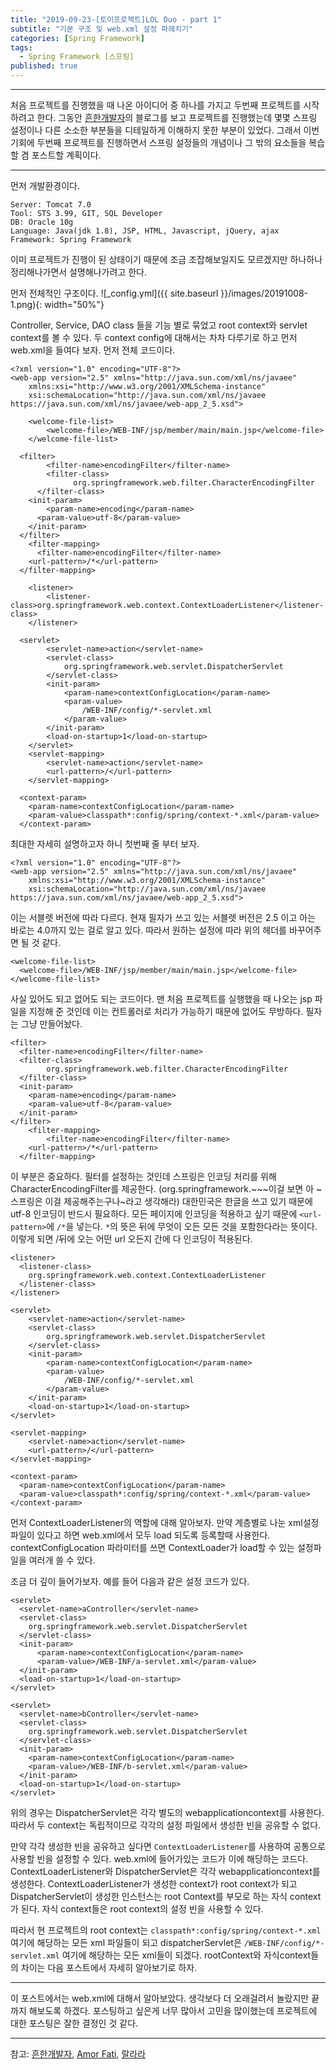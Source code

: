 ```yaml
---
title: "2019-09-23-[토이프로젝트]LOL Duo - part 1"
subtitle: "기본 구조 및 web.xml 설정 파헤치기"
categories: [Spring Framework]
tags:
  - Spring Framework [스프링]
published: true
---
```


***
처음 프로젝트를 진행했을 때 나온 아이디어 중 하나를 가지고 두번째 프로젝트를 시작하려고 한다. 그동안 [흔한개발자](https://addio3305.tistory.com/)의 블로그를 보고 프로젝트를 진행했는데 몇몇 스프링 설정이나 다른 소소한 부분들을 디테일하게 이해하지 못한 부분이 있었다. 그래서 이번 기회에 두번째 프로젝트를 진행하면서 스프링 설정들의 개념이나 그 밖의 요소들을 복습할 겸 포스트할 계획이다.

***

먼저 개발환경이다.
```
Server: Tomcat 7.0
Tool: STS 3.99, GIT, SQL Developer
DB: Oracle 10g
Language: Java(jdk 1.8), JSP, HTML, Javascript, jQuery, ajax
Framework: Spring Framework
```

이미 프로젝트가 진행이 된 상태이기 때문에 조금 조잡해보일지도 모르겠지만 하나하나 정리해나가면서 설명해나가려고 한다.

먼저 전체적인 구조이다.
![_config.yml]({{ site.baseurl }}/images/20191008-1.png){: width="50%"}

Controller, Service, DAO class 들을 기능 별로 묶었고 root context와 servlet context를 볼 수 있다. 두 context config에 대해서는 차차 다루기로 하고 먼저 web.xml을 들여다 보자. 먼저 전체 코드이다.

```
<?xml version="1.0" encoding="UTF-8"?>
<web-app version="2.5" xmlns="http://java.sun.com/xml/ns/javaee"         
	xmlns:xsi="http://www.w3.org/2001/XMLSchema-instance"
	xsi:schemaLocation="http://java.sun.com/xml/ns/javaee https://java.sun.com/xml/ns/javaee/web-app_2_5.xsd">

	<welcome-file-list>
		<welcome-file>/WEB-INF/jsp/member/main/main.jsp</welcome-file>
	</welcome-file-list>

  <filter>
		<filter-name>encodingFilter</filter-name>
    	<filter-class>
			  org.springframework.web.filter.CharacterEncodingFilter
      </filter-class>
    <init-param>
    	<param-name>encoding</param-name>
      <param-value>utf-8</param-value>
    </init-param>
  </filter>
	<filter-mapping>
	  <filter-name>encodingFilter</filter-name>
    <url-pattern>/*</url-pattern>
  </filter-mapping>

  	<listener>
    	<listener-class>org.springframework.web.context.ContextLoaderListener</listener-class>
  	</listener>

  <servlet>
		<servlet-name>action</servlet-name>
		<servlet-class>
			org.springframework.web.servlet.DispatcherServlet
		</servlet-class>
		<init-param>
			<param-name>contextConfigLocation</param-name>
			<param-value>
				/WEB-INF/config/*-servlet.xml
			</param-value>
		</init-param>
		<load-on-startup>1</load-on-startup>
	</servlet>
	<servlet-mapping>
		<servlet-name>action</servlet-name>
		<url-pattern>/</url-pattern>
	</servlet-mapping>

  <context-param>
    <param-name>contextConfigLocation</param-name>
    <param-value>classpath*:config/spring/context-*.xml</param-value>
  </context-param>
```

최대한 자세히 설명하고자 하니 첫번째 줄 부터 보자.

```
<?xml version="1.0" encoding="UTF-8"?>
<web-app version="2.5" xmlns="http://java.sun.com/xml/ns/javaee"         
	xmlns:xsi="http://www.w3.org/2001/XMLSchema-instance"
	xsi:schemaLocation="http://java.sun.com/xml/ns/javaee https://java.sun.com/xml/ns/javaee/web-app_2_5.xsd">
```

이는 서블렛 버전에 따라 다르다. 현재 필자가 쓰고 있는 서블렛 버전은 2.5 이고 아는 바로는 4.0까지 있는 걸로 알고 있다. 따라서 원하는 설정에 따라 위의 헤더를 바꾸어주면 될 것 같다.

```
<welcome-file-list>
  <welcome-file>/WEB-INF/jsp/member/main/main.jsp</welcome-file>
</welcome-file-list>
```

사실 있어도 되고 없어도 되는 코드이다. 맨 처음 프로젝트를 실행했을 때 나오는 jsp 파일을 지정해 준 것인데 이는 컨트롤러로 처리가 가능하기 때문에 없어도 무방하다. 필자는 그냥 만들어놨다.

```
<filter>
  <filter-name>encodingFilter</filter-name>
  <filter-class>
		org.springframework.web.filter.CharacterEncodingFilter
  </filter-class>
  <init-param>
    <param-name>encoding</param-name>
    <param-value>utf-8</param-value>
  </init-param>
</filter>
	<filter-mapping>
		<filter-name>encodingFilter</filter-name>
    <url-pattern>/*</url-pattern>
  </filter-mapping>
```

이 부분은 중요하다.
필터를 설정하는 것인데 스프링은 인코딩 처리를 위해 CharacterEncodingFilter를 제공한다.
(org.springframework.~~~이걸 보면 아 ~ 스프링은 이걸 제공해주는구나~라고 생각해라) 대한민국은 한글을 쓰고 있기 때문에 utf-8 인코딩이 반드시 필요하다. 모든 페이지에 인코딩을 적용하고 싶기 때문에 `<url-pattern>`에 `/*`을 넣는다. `*`의 뜻은 뒤에 무엇이 오든 모든 것을 포함한다라는 뜻이다. 이렇게 되면 /뒤에 오는 어떤 url 오든지 간에 다 인코딩이 적용된다.

```
<listener>
  <listener-class>
    org.springframework.web.context.ContextLoaderListener
  </listener-class>
</listener>

<servlet>
	<servlet-name>action</servlet-name>
	<servlet-class>
		org.springframework.web.servlet.DispatcherServlet
	</servlet-class>
	<init-param>
		<param-name>contextConfigLocation</param-name>
		<param-value>
			/WEB-INF/config/*-servlet.xml
		</param-value>
	</init-param>
	<load-on-startup>1</load-on-startup>
</servlet>

<servlet-mapping>
	<servlet-name>action</servlet-name>
	<url-pattern>/</url-pattern>
</servlet-mapping>

<context-param>
  <param-name>contextConfigLocation</param-name>
  <param-value>classpath*:config/spring/context-*.xml</param-value>
</context-param>
```

먼저 ContextLoaderListener의 역할에 대해 알아보자. 만약 계층별로 나눈 xml설정 파일이 있다고 하면 web.xml에서 모두 load 되도록 등록할때 사용한다. contextConfigLocation 파라미터를 쓰면 ContextLoader가 load할 수 있는 설정파일을 여러개 쓸 수 있다.

조금 더 깊이 들어가보자. 예를 들어 다음과 같은 설정 코드가 있다.

```
<servlet>
  <servlet-name>aController</servlet-name>
  <servlet-class>
    org.springframework.web.servlet.DispatcherServlet
  </servlet-class>
  <init-param>
	  <param-name>contextConfigLocation</param-name>
	  <param-value>/WEB-INF/a-servlet.xml</param-value>
  </init-param>
  <load-on-startup>1</load-on-startup>
</servlet>

<servlet>
  <servlet-name>bController</servlet-name>
  <servlet-class>
    org.springframework.web.servlet.DispatcherServlet
  </servlet-class>
  <init-param>
    <param-name>contextConfigLocation</param-name>
    <param-value>/WEB-INF/b-servlet.xml</param-value>
  </init-param>
  <load-on-startup>1</load-on-startup>
</servlet>
```

위의 경우는 DispatcherServlet은 각각 별도의 webapplicationcontext를 사용한다. 따라서 두 context는 독립적이므로 각각의 설정 파일에서 생성한 빈을 공유할 수 없다.

만약 각각 생성한 빈을 공유하고 싶다면 `ContextLoaderListener`를 사용하여 공통으로 사용할 빈을 설정할 수 있다. web.xml에 들어가있는 코드가 이에 해당하는 코드다. ContextLoaderListener와 DispatcherServlet은 각각 webapplicationcontext를 생성한다. ContextLoaderListener가 생성한 context가 root context가 되고 DispatcherServlet이 생성한 인스턴스는 root Context를 부모로 하는 자식 context가 된다. 자식 context들은 root context의 설정 빈을 사용할 수 있다.

따라서 현 프로젝트의 root context는 `classpath*:config/spring/context-*.xml` 여기에 해당하는 모든 xml 파일들이 되고 dispatcherServlet은 `/WEB-INF/config/*-servlet.xml` 여기에 해당하는 모든 xml들이 되겠다. rootContext와 자식context들의 차이는 다음 포스트에서 자세히 알아보기로 하자.

***
이 포스트에서는 web.xml에 대해서 알아보았다. 생각보다 더 오래걸려서 놀랐지만 끝까지 해보도록 하겠다. 포스팅하고 싶은게 너무 많아서 고민을 많이했는데 프로젝트에 대한 포스팅은 잘한 결정인 것 같다.

***

참고: [흔한개발자](https://addio3305.tistory.com/), [Amor Fati](https://nice2049.tistory.com/entry/spring-rootContext-%EA%B7%B8%EB%A6%AC%EA%B3%A0-servletContext-%EB%8C%80%ED%95%B4%EC%84%9C), [랄라라](https://unabated.tistory.com/entry/%EC%8A%A4%ED%94%84%EB%A7%81-ContextLoaderListener-%EC%9D%98-%EC%97%AD%ED%95%A0)

